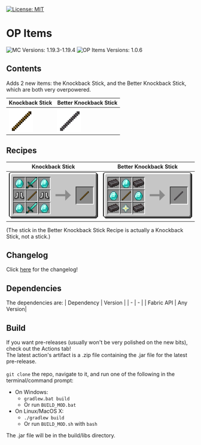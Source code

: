 [![License: MIT](https://img.shields.io/badge/License-MIT-yellow.svg)](https://opensource.org/licenses/MIT)
# OP Items

![MC Versions: 1.19.3-1.19.4](https://img.shields.io/badge/Versions-1.19.3--1.19.4-blue.svg?style=flat-square)
![OP Items Versions: 1.0.6](https://img.shields.io/badge/OPItems--Versions-1.0.6-blue.svg?style=flat-square)
## Contents
Adds 2 new items: the Knockback Stick, and the Better Knockback Stick, which are both very overpowered.

| Knockback Stick | Better Knockback Stick |
| - | - |
| ![Knockback Stick Texture](readme-assets/knockback_stick.png) | ![Better Knockback Stick Texture](readme-assets/better_knockback_stick.png) |

## Recipes
| Knockback Stick | Better Knockback Stick |
| - | - |
| ![Knockback Stick Recipe](readme-assets/knockback_stick_recipe.png) | ![Better Knockback Stick Recipe](readme-assets/better_knockback_stick_recipe.png) |

(The stick in the Better Knockback Stick Recipe is actually a Knockback Stick, not a stick.)

## Changelog
Click [here](CHANGELOG.md) for the changelog!

## Dependencies
The dependencies are:
| Dependency | Version |
| - | - |
| Fabric API | Any Version|

## Build
If you want pre-releases (usually won't be very polished on the new bits), check out the Actions tab!  
The latest action's artifact is a .zip file containing the .jar file for the latest pre-release.  
<br />
`git clone` the repo, navigate to it, and run one of the following in the terminal/command prompt:
- On Windows:
  - `gradlew.bat build`
  - Or run `BUILD_MOD.bat`
- On Linux/MacOS X:
  - `./gradlew build`
  - Or run `BUILD_MOD.sh` with `bash`
  
The .jar file will be in the build/libs directory.
